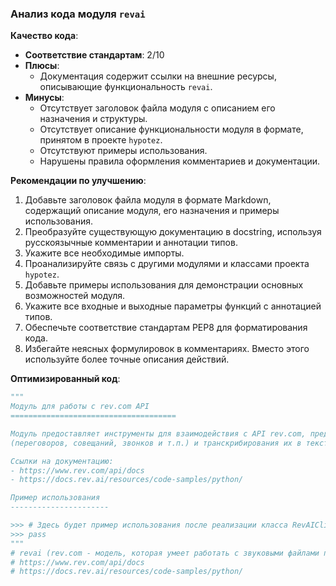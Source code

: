 ### **Анализ кода модуля `revai`**

**Качество кода**:
- **Соответствие стандартам**: 2/10
- **Плюсы**:
   - Документация содержит ссылки на внешние ресурсы, описывающие функциональность `revai`.
- **Минусы**:
   - Отсутствует заголовок файла модуля с описанием его назначения и структуры.
   - Отсутствует описание функциональности модуля в формате, принятом в проекте `hypotez`.
   - Отсутствуют примеры использования.
   - Нарушены правила оформления комментариев и документации.

**Рекомендации по улучшению**:

1.  Добавьте заголовок файла модуля в формате Markdown, содержащий описание модуля, его назначения и примеры использования.
2.  Преобразуйте существующую документацию в docstring, используя русскоязычные комментарии и аннотации типов.
3.  Укажите все необходимые импорты.
4.  Проанализируйте связь с другими модулями и классами проекта `hypotez`.
5.  Добавьте примеры использования для демонстрации основных возможностей модуля.
6.  Укажите все входные и выходные параметры функций с аннотацией типов.
7.  Обеспечьте соответствие стандартам PEP8 для форматирования кода.
8.  Избегайте неясных формулировок в комментариях. Вместо этого используйте более точные описания действий.

**Оптимизированный код**:

```python
"""
Модуль для работы с rev.com API
=====================================

Модуль предоставляет инструменты для взаимодействия с API rev.com, предназначенным для обработки аудиофайлов
(переговоров, совещаний, звонков и т.п.) и транскрибирования их в текст.

Ссылки на документацию:
- https://www.rev.com/api/docs
- https://docs.rev.ai/resources/code-samples/python/

Пример использования
----------------------

>>> # Здесь будет пример использования после реализации класса RevAIClient
>>> pass
"""
# revai (rev.com - модель, которая умеет работать с звуковыми файлами переговоров, совещаний, звонков и т.п.)
# https://www.rev.com/api/docs
# https://docs.rev.ai/resources/code-samples/python/